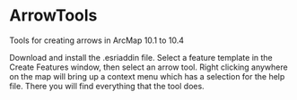 # ArrowTools
Tools for creating arrows in ArcMap 10.1 to 10.4

Download and install the .esriaddin file. Select a feature template in the Create Features window, then select an arrow tool. Right clicking anywhere on the map will bring up a context menu which has a selection for the help file. There you will find everything that the tool does.
